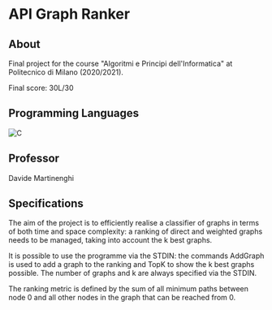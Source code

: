 # API Graph Ranker

## About 

Final project for the course "Algoritmi e Principi dell'Informatica" at Politecnico di Milano (2020/2021).

Final score: 30L/30

## Programming Languages 

![C](https://img.shields.io/badge/C-%20-black)

## Professor
Davide Martinenghi

## Specifications

The aim of the project is to efficiently realise a classifier of graphs in terms of both time and space complexity: a ranking of direct and weighted graphs needs to be managed, taking into account the k best graphs.

It is possible to use the programme via the STDIN: the commands AddGraph is used to add a graph to the ranking and TopK to show the k best graphs possible. The number of graphs and k are always specified via the STDIN.

The ranking metric is defined by the sum of all minimum paths between node 0 and all other nodes in the graph that can be reached from 0.
